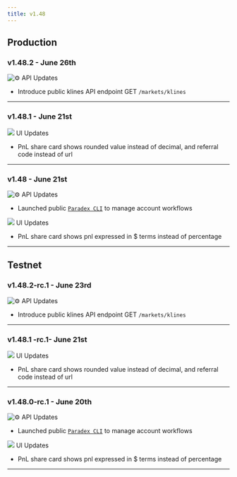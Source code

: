 ```yaml
---
title: v1.48
---
```


## Production

### v1.48.2 - June 26th

![:gear:](https://a.slack-edge.com/production-standard-emoji-assets/14.0/apple-medium/2699-fe0f.png) API Updates

* Introduce public klines API endpoint GET `/markets/klines`

***

### v1.48.1 - June 21st

![](https://docs.paradex.trade/\~gitbook/image?url=https%3A%2F%2Fa.slack-edge.com%2Fproduction-standard-emoji-assets%2F14.0%2Fapple-medium%2F1f5a5-fe0f.png\&width=300\&dpr=4\&quality=100\&sign=2f253ce9ddf0e2ade3b4a86fa026ba5bfb95721993f70bfeaab42f482802f9ba)  UI Updates

* PnL share card shows rounded value instead of decimal, and referral code instead of url

***

### v1.48 - June 21st

![:gear:](https://a.slack-edge.com/production-standard-emoji-assets/14.0/apple-medium/2699-fe0f.png) API Updates

* Launched public [`Paradex CLI`](https://github.com/tradeparadex/paradex-cli) to manage account workflows

![](https://docs.paradex.trade/\~gitbook/image?url=https%3A%2F%2Fa.slack-edge.com%2Fproduction-standard-emoji-assets%2F14.0%2Fapple-medium%2F1f5a5-fe0f.png\&width=300\&dpr=4\&quality=100\&sign=2f253ce9ddf0e2ade3b4a86fa026ba5bfb95721993f70bfeaab42f482802f9ba)  UI Updates

* PnL share card shows pnl expressed in $ terms instead of percentage



***

## Testnet

### v1.48.2-rc.1 - June 23rd

![:gear:](https://a.slack-edge.com/production-standard-emoji-assets/14.0/apple-medium/2699-fe0f.png) API Updates

* Introduce public klines API endpoint GET `/markets/klines`

***

### v1.48.1 -rc.1- June 21st

![](https://docs.paradex.trade/\~gitbook/image?url=https%3A%2F%2Fa.slack-edge.com%2Fproduction-standard-emoji-assets%2F14.0%2Fapple-medium%2F1f5a5-fe0f.png\&width=300\&dpr=4\&quality=100\&sign=2f253ce9ddf0e2ade3b4a86fa026ba5bfb95721993f70bfeaab42f482802f9ba)  UI Updates

* PnL share card shows rounded value instead of decimal, and referral code instead of url

***

### v1.48.0-rc.1 - June 20th

![:gear:](https://a.slack-edge.com/production-standard-emoji-assets/14.0/apple-medium/2699-fe0f.png) API Updates

* Launched public [`Paradex CLI`](https://github.com/tradeparadex/paradex-cli) to manage account workflows

![](https://docs.paradex.trade/\~gitbook/image?url=https%3A%2F%2Fa.slack-edge.com%2Fproduction-standard-emoji-assets%2F14.0%2Fapple-medium%2F1f5a5-fe0f.png\&width=300\&dpr=4\&quality=100\&sign=2f253ce9ddf0e2ade3b4a86fa026ba5bfb95721993f70bfeaab42f482802f9ba)  UI Updates

* PnL share card shows pnl expressed in $ terms instead of percentage



***

